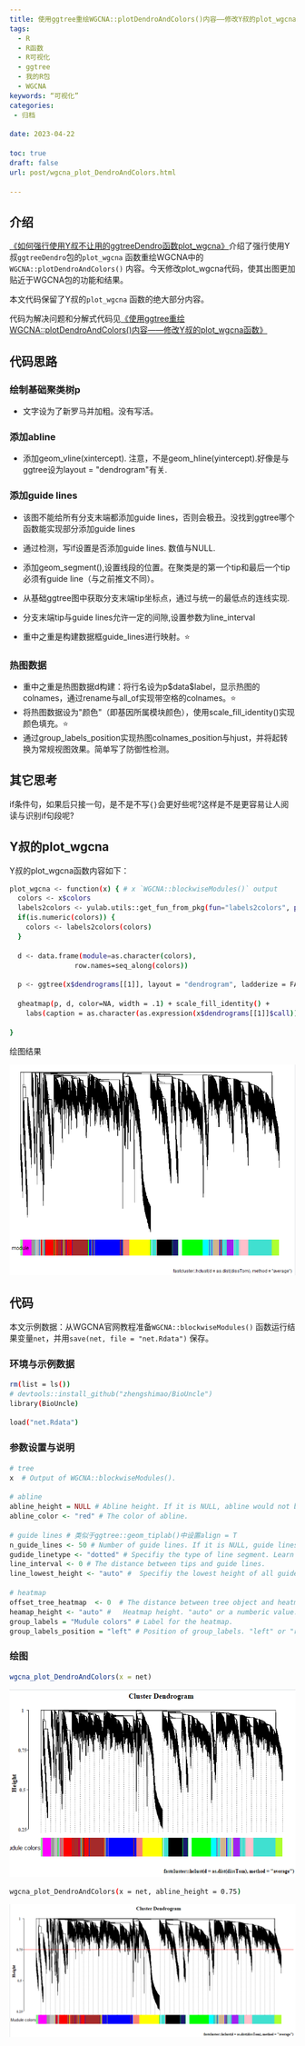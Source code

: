 ```yaml
---
title: 使用ggtree重绘WGCNA::plotDendroAndColors()内容——修改Y叔的plot_wgcna函数
tags:
  - R
  - R函数
  - R可视化
  - ggtree
  - 我的R包
  - WGCNA
keywords: “可视化”
categories:
 - 归档

date: 2023-04-22
  
toc: true
draft: false
url: post/wgcna_plot_DendroAndColors.html

---
```


## 介绍

[《如何强行使用Y叔不让用的ggtreeDendro函数plot_wgcna》](https://mp.weixin.qq.com/s/77Q21VBA-rxbotupc-vSKA)介绍了强行使用Y叔`ggtreeDendro`包的`plot_wgcna` 函数重绘WGCNA中的`WGCNA::plotDendroAndColors()` 内容。今天修改plot_wgcna代码，使其出图更加贴近于WGCNA包的功能和结果。

本文代码保留了Y叔的`plot_wgcna` 函数的绝大部分内容。

代码为解决问题和分解式代码见[《使用ggtree重绘WGCNA::plotDendroAndColors()内容——修改Y叔的plot_wgcna函数》](https://mp.weixin.qq.com/s/ktbEz8XgAjXtm1uSJnEYGw)

## 代码思路

### 绘制基础聚类树p

- 文字设为了新罗马并加粗。没有写活。

### 添加abline

- 添加geom_vline(xintercept). 注意，不是geom_hline(yintercept).好像是与ggtree设为layout = "dendrogram"有关.

### 添加guide lines

- 该图不能给所有分支末端都添加guide lines，否则会极丑。没找到ggtree哪个函数能实现部分添加guide lines

- 通过检测，写if设置是否添加guide lines. 数值与NULL.
- 添加geom_segment(),设置线段的位置。在聚类是的第一个tip和最后一个tip必须有guide line（与之前推文不同）。
- 从基础ggtree图中获取分支末端tip坐标点，通过与统一的最低点的连线实现.
- 分支末端tip与guide lines允许一定的间隙,设置参数为line_interval
- 重中之重是构建数据框guide_lines进行映射。⭐

### 热图数据

- 重中之重是热图数据d构建：将行名设为p\$data\$label，显示热图的colnames，通过rename与all_of实现带空格的colnames。⭐
- 将热图数据设为"颜色"（即基因所属模块颜色），使用scale_fill_identity()实现颜色填充。⭐
- 通过group_labels_position实现热图colnames_position与hjust，并将起转换为常规视图效果。简单写了防御性检测。

## 其它思考

if条件句，如果后只接一句，是不是不写`{}`会更好些呢?这样是不是更容易让人阅读与识别if句段呢?

## Y叔的plot_wgcna

Y叔的plot_wgcna函数内容如下：

```sh
plot_wgcna <- function(x) { # x `WGCNA::blockwiseModules()` output
  colors <- x$colors
  labels2colors <- yulab.utils::get_fun_from_pkg(fun="labels2colors", pkg="WGCNA")
  if(is.numeric(colors)) {
    colors <- labels2colors(colors)
  }      

  d <- data.frame(module=as.character(colors),
                row.names=seq_along(colors))

  p <- ggtree(x$dendrograms[[1]], layout = "dendrogram", ladderize = FALSE, size=.2)

  gheatmap(p, d, color=NA, width = .1) + scale_fill_identity() + 
    labs(caption = as.character(as.expression(x$dendrograms[[1]]$call)))
   
}
```

绘图结果

![](./wgcna_plot_DendroAndColors/Clipboard_2023-04-18-11-10-13.png)

## 代码

本文示例数据：从WGCNA官网教程准备`WGCNA::blockwiseModules()` 函数运行结果变量`net`，并用`save(net, file = "net.Rdata")` 保存。

### 环境与示例数据

```sh
rm(list = ls())
# devtools::install_github("zhengshimao/BioUncle")
library(BioUncle)

load("net.Rdata")
```

### 参数设置与说明

```R
# tree
x  # Output of WGCNA::blockwiseModules().

# abline
abline_height = NULL # Abline height. If it is NULL, abline would not be added.
abline_color <- "red" # The color of abline.

# guide lines # 类似于ggtree::geom_tiplab()中设置align = T
n_guide_lines <- 50 # Number of guide lines. If it is NULL, guide lines would not be added.
gudide_linetype <- "dotted" # Specifiy the type of line segment. Learn more about setting these aesthetics in vignette("ggplot2-specs").
line_interval <- 0 # The distance between tips and guide lines.
line_lowest_height <- "auto" # 	Specifiy the lowest height of all guide lines. "auto" or a numberic value.

# heatmap
offset_tree_heatmap  <- 0  # The distance between tree object and heatmap.
heamap_height <- "auto" # 	Heatmap height. "auto" or a numberic value.
group_labels = "Mudule colors" # Label for the heatmap.
group_labels_position = "left" # Position of group_labels. "left" or "right".
```

### 绘图

```R
wgcna_plot_DendroAndColors(x = net)
```

![](./wgcna_plot_DendroAndColors/Clipboard_2023-04-22-17-10-27.png)

```sh
wgcna_plot_DendroAndColors(x = net, abline_height = 0.75)
```

![](./wgcna_plot_DendroAndColors/Clipboard_2023-04-18-19-04-16.png)

